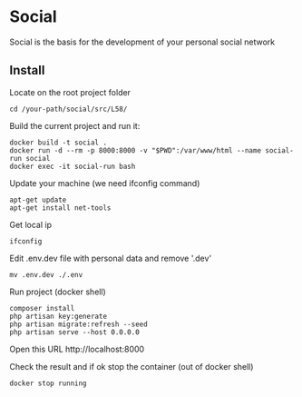 # Social

Social is the basis for the development of your personal social network

## Install

Locate on the root project folder
```
cd /your-path/social/src/L58/
```

Build the current project and run it:

```
docker build -t social .
docker run -d --rm -p 8000:8000 -v "$PWD":/var/www/html --name social-run social
docker exec -it social-run bash
```
Update your machine (we need ifconfig command)
```
apt-get update
apt-get install net-tools
```

Get local ip
```
ifconfig
```

Edit .env.dev file with personal data and remove '.dev'
```
mv .env.dev ./.env
```

Run project (docker shell)
```
composer install
php artisan key:generate
php artisan migrate:refresh --seed
php artisan serve --host 0.0.0.0
```

Open this URL http://localhost:8000


Check the result and if ok stop the container  (out of docker shell)
```
docker stop running
```